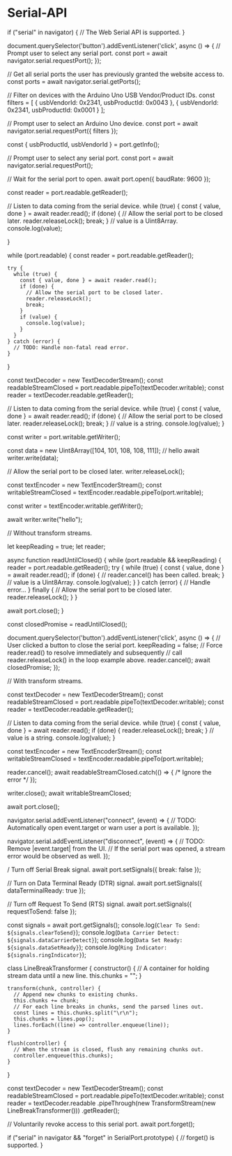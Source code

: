 # Serial-API

if ("serial" in navigator) {
    // The Web Serial API is supported.
  }

  document.querySelector('button').addEventListener('click', async () => {
    // Prompt user to select any serial port.
    const port = await navigator.serial.requestPort();
  });

  // Get all serial ports the user has previously granted the website access to.
const ports = await navigator.serial.getPorts();

// Filter on devices with the Arduino Uno USB Vendor/Product IDs.
const filters = [
    { usbVendorId: 0x2341, usbProductId: 0x0043 },
    { usbVendorId: 0x2341, usbProductId: 0x0001 }
  ];

  // Prompt user to select an Arduino Uno device.
const port = await navigator.serial.requestPort({ filters });

const { usbProductId, usbVendorId } = port.getInfo();

// Prompt user to select any serial port.
const port = await navigator.serial.requestPort();

// Wait for the serial port to open.
await port.open({ baudRate: 9600 });

const reader = port.readable.getReader();

// Listen to data coming from the serial device.
while (true) {
  const { value, done } = await reader.read();
  if (done) {
    // Allow the serial port to be closed later.
    reader.releaseLock();
    break;
  }
  // value is a Uint8Array.
  console.log(value);

}

while (port.readable) {
    const reader = port.readable.getReader();
  
    try {
      while (true) {
        const { value, done } = await reader.read();
        if (done) {
          // Allow the serial port to be closed later.
          reader.releaseLock();
          break;
        }
        if (value) {
          console.log(value);
        }
      }
    } catch (error) {
      // TODO: Handle non-fatal read error.
    }
  }

  const textDecoder = new TextDecoderStream();
const readableStreamClosed = port.readable.pipeTo(textDecoder.writable);
const reader = textDecoder.readable.getReader();

// Listen to data coming from the serial device.
while (true) {
  const { value, done } = await reader.read();
  if (done) {
    // Allow the serial port to be closed later.
    reader.releaseLock();
    break;
  }
  // value is a string.
  console.log(value);
}

const writer = port.writable.getWriter();

const data = new Uint8Array([104, 101, 108, 108, 111]); // hello
await writer.write(data);


// Allow the serial port to be closed later.
writer.releaseLock();

const textEncoder = new TextEncoderStream();
const writableStreamClosed = textEncoder.readable.pipeTo(port.writable);

const writer = textEncoder.writable.getWriter();

await writer.write("hello");

// Without transform streams.

let keepReading = true;
let reader;

async function readUntilClosed() {
  while (port.readable && keepReading) {
    reader = port.readable.getReader();
    try {
      while (true) {
        const { value, done } = await reader.read();
        if (done) {
          // reader.cancel() has been called.
          break;
        }
        // value is a Uint8Array.
        console.log(value);
      }
    } catch (error) {
      // Handle error...
    } finally {
      // Allow the serial port to be closed later.
      reader.releaseLock();
    }
  }

  await port.close();
}

const closedPromise = readUntilClosed();

document.querySelector('button').addEventListener('click', async () => {
  // User clicked a button to close the serial port.
  keepReading = false;
  // Force reader.read() to resolve immediately and subsequently
  // call reader.releaseLock() in the loop example above.
  reader.cancel();
  await closedPromise;
});

// With transform streams.

const textDecoder = new TextDecoderStream();
const readableStreamClosed = port.readable.pipeTo(textDecoder.writable);
const reader = textDecoder.readable.getReader();

// Listen to data coming from the serial device.
while (true) {
  const { value, done } = await reader.read();
  if (done) {
    reader.releaseLock();
    break;
  }
  // value is a string.
  console.log(value);
}

const textEncoder = new TextEncoderStream();
const writableStreamClosed = textEncoder.readable.pipeTo(port.writable);

reader.cancel();
await readableStreamClosed.catch(() => { /* Ignore the error */ });

writer.close();
await writableStreamClosed;

await port.close();

navigator.serial.addEventListener("connect", (event) => {
    // TODO: Automatically open event.target or warn user a port is available.
  });
  
  navigator.serial.addEventListener("disconnect", (event) => {
    // TODO: Remove |event.target| from the UI.
    // If the serial port was opened, a stream error would be observed as well.
  });

  / Turn off Serial Break signal.
await port.setSignals({ break: false });

// Turn on Data Terminal Ready (DTR) signal.
await port.setSignals({ dataTerminalReady: true });

// Turn off Request To Send (RTS) signal.
await port.setSignals({ requestToSend: false });

const signals = await port.getSignals();
console.log(`Clear To Send:       ${signals.clearToSend}`);
console.log(`Data Carrier Detect: ${signals.dataCarrierDetect}`);
console.log(`Data Set Ready:      ${signals.dataSetReady}`);
console.log(`Ring Indicator:      ${signals.ringIndicator}`);

class LineBreakTransformer {
    constructor() {
      // A container for holding stream data until a new line.
      this.chunks = "";
    }
  
    transform(chunk, controller) {
      // Append new chunks to existing chunks.
      this.chunks += chunk;
      // For each line breaks in chunks, send the parsed lines out.
      const lines = this.chunks.split("\r\n");
      this.chunks = lines.pop();
      lines.forEach((line) => controller.enqueue(line));
    }
  
    flush(controller) {
      // When the stream is closed, flush any remaining chunks out.
      controller.enqueue(this.chunks);
    }
  }

  const textDecoder = new TextDecoderStream();
const readableStreamClosed = port.readable.pipeTo(textDecoder.writable);
const reader = textDecoder.readable
  .pipeThrough(new TransformStream(new LineBreakTransformer()))
  .getReader();

  // Voluntarily revoke access to this serial port.
await port.forget();

if ("serial" in navigator && "forget" in SerialPort.prototype) {
    // forget() is supported.
  }
